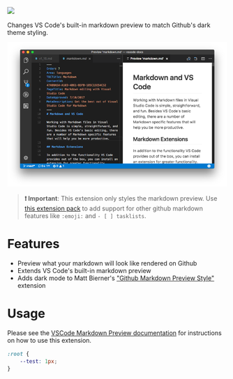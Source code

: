 [![](https://vsmarketplacebadge.apphb.com/version/ozaki.markdown-github-dark.svg)](https://marketplace.visualstudio.com/items?itemName=ozaki.markdown-github-dark)

Changes VS Code's built-in markdown preview to match Github's dark theme styling.

![](https://github.com/OzakIOne/markdown-github-dark/raw/master/docs/example.png)

> **❗️ Important**: This extension only styles the markdown preview. Use [this extension pack](https://marketplace.visualstudio.com/items?itemName=ozaki.markdown-github-dark) to add support for other github markdown features like `:emoji:` and `- [ ] tasklists`.

# Features
- Preview what your markdown will look like rendered on Github 
- Extends VS Code's built-in markdown preview
- Adds dark mode to Matt Bierner's ["Github Markdown Preview Style"](https://marketplace.visualstudio.com/items?itemName=bierner.markdown-preview-github-styles) extension

# Usage

Please see the [VSCode Markdown Preview documentation](https://code.visualstudio.com/Docs/languages/markdown#_markdown-preview)
for instructions on how to use this extension.

```css
:root {
    --test: 1px;
}
```
